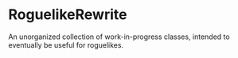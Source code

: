 # RoguelikeRewrite
An unorganized collection of work-in-progress classes, intended to eventually be useful for roguelikes.
